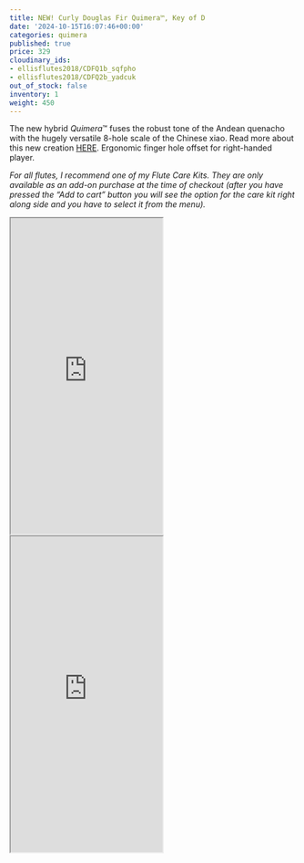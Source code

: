 ```yaml
---
title: NEW! Curly Douglas Fir Quimera™, Key of D
date: '2024-10-15T16:07:46+00:00'
categories: quimera
published: true
price: 329
cloudinary_ids:
- ellisflutes2018/CDFQ1b_sqfpho
- ellisflutes2018/CDFQ2b_yadcuk
out_of_stock: false
inventory: 1
weight: 450
---
```


The new hybrid  *Quimera*™ fuses the robust tone of the Andean quenacho with the hugely versatile 8-hole scale of the Chinese xiao.  Read more about this new creation [HERE](https://www.ellisflutes.com/world-flutes/quimera).   Ergonomic finger hole offset for right-handed player.

*For all flutes, I recommend one of my Flute Care Kits. They are only available as an add-on purchase at the time of checkout (after you have pressed the “Add to cart” button you will see the option for the care kit right along side and you have to select it from the menu).*

<iframe width="267" height="554" src="https://www.youtube.com/embed/99C4dllkXO8" ></iframe>

<iframe width="267" height="554" src="https://www.youtube.com/embed/UAymcOqrcMo" ></iframe>
